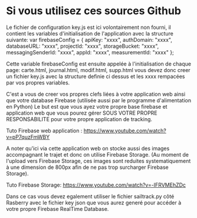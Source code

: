 # Si vous utilisez ces sources Github

Le fichier de configuration key.js est ici volontairement non fourni, il contient les variables d'initialisation de l'application avec la structure suivante:
var firebaseConfig = {
    apiKey: "xxxx",
    authDomain: "xxxx",
    databaseURL: "xxxx",
    projectId: "xxxx",
    storageBucket: "xxxx",
    messagingSenderId: "xxxx",
    appId: "xxxx",
    measurementId: "xxxx"
};

Cette variable firebaseConfig est ensuite appelée à l'initialisation de chaque page: carte.html, journal.html, modif.html, supp.html
vous devez donc creer un fichier key.js avec la structure definie ci dessus et les xxxx rempacées par vos propres variables.

C'est a vous de creer vos propres clefs liées à votre application web ainsi que votre database Firebase (utilisée aussi par le programme d'alimentation en Python)
Le but est que vous ayez votre propre base firebase et application web que vous pourez gérer SOUS VOTRE PROPRE RESPONSABILITE pour votre propre application de tracking.

Tuto Firebase web application : https://www.youtube.com/watch?v=pP7quzFmWBY

A noter qu'ici via cette application web on stocke aussi des images accompagnant le trajet et donc on utilise Firebase Storage. (Au moment de l'upload vers Firebase Storage, ces images sont reduites systematiquement à une dimension de 800px afin de ne pas trop surcharger Firebase Storage).

Tuto Firebase Storage:  https://www.youtube.com/watch?v=-IFRVMEhZDc

Dans ce cas vous devez egalement utiliser le fichier sailtrack.py côté Rasberry avec le fichier key json  que vous aurez generé pour accéder à votre propre Firebase RealTime Database.






